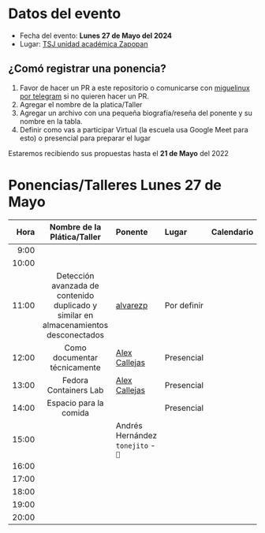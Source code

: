 # Datos del evento

* Fecha del evento: **Lunes 27 de Mayo del 2024**
* Lugar: [TSJ unidad académica Zapopan](https://goo.gl/maps/8fyaXKKnY9jaHaXB8)

## ¿Comó registrar una ponencia?

1. Favor de hacer un PR a este repositorio o comunicarse con
   [miguelinux por telegram](https://t.me/miguelinux) si no quieren
   hacer un PR.
2. Agregar el nombre de la platica/Taller
3. Agregar un archivo con una pequeña biografía/reseña del ponente
   y su nombre en la tabla.
4. Definir como vas a participar Virtual (la escuela usa Google Meet para esto)
   o presencial para preparar el lugar

Estaremos recibiendo sus propuestas hasta el **21 de Mayo** del 2022

# Ponencias/Talleres Lunes 27 de Mayo

| Hora  | Nombre de la Plática/Taller | Ponente |  Lugar   | Calendario |
| ---:  |           :---:             | :---    |  :---    |    :---:   |
|  9:00 |                             |         |          |            |
| 10:00 |                             |         |          |            |
| 11:00 |  Detección avanzada de contenido duplicado y similar en almacenamientos desconectados | [alvarezp](alvarezp.md) | Por definir |            |
| 12:00 |  Como documentar técnicamente | [Alex Callejas](alexcallejas.md) | Presencial |            |
| 13:00 |  Fedora Containers Lab | [Alex Callejas](alexcallejas.md) | Presencial |            |
| 14:00 |   Espacio para la comida    |         |Presencial|            |
| 15:00 |                             |   Andrés Hernández <br> `tonejito` - `🐰`        |          |            |
| 16:00 |                             |     |          |            |
| 17:00 |                             |         |          |            |
| 18:00 |                             |         |          |            |
| 19:00 |                             |         |          |            |
| 20:00 |                             |         |          |            |

<!-- modeline
 vi: ts=8 sw=4 sts=4 et spl=es spell
-->
